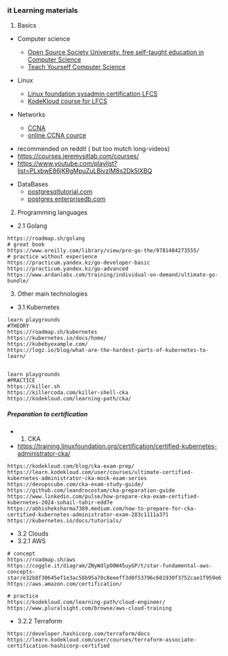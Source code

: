 ### it Learning materials

1. Basics
- Computer science
  - [Open Source Society University. free self-taught education in Computer Science](https://github.com/ossu/computer-science)
  - [Teach Yourself Computer Science](https://teachyourselfcs.com)

- Linux
  - [Linux foundation sysadmin certification LFCS](https://training.linuxfoundation.org/certification/linux-foundation-certified-sysadmin-lfcs/)
  - [KodeKloud course for LFCS](https://learn.kodekloud.com/user/courses/linux-foundation-certified-system-administrator-lfcs)

- Networks
  - [CCNA](https://www.cisco.com/site/us/en/learn/training-certifications/certifications/enterprise/ccna/index.html)
  - [online CCNA cource](https://www.cbtnuggets.com/it-training/cisco/ccna)
* recommended on reddit ( but too mutch long-videos)
* https://courses.jeremysitlab.com/courses/
* https://www.youtube.com/playlist?list=PLxbwE86jKRgMpuZuLBivzlM8s2Dk5lXBQ

- DataBases
  - [postgresqltutorial.com](https://www.postgresqltutorial.com)
  - [postgres enterprisedb.com](https://www.enterprisedb.com/course/postgresql-13-associate-certification)




2. Programming languages
- 2.1 Golang
```
https://roadmap.sh/golang
# great book
https://www.oreilly.com/library/view/pro-go-the/9781484273555/
# practice without experience
https://practicum.yandex.kz/go-developer-basic
https://practicum.yandex.kz/go-advanced
https://www.ardanlabs.com/training/individual-on-demand/ultimate-go-bundle/

```



3. Other main technologies
- 3.1 Kubernetes
```
learn playgrounds
#THEORY
https://roadmap.sh/kubernetes
https://kubernetes.io/docs/home/
https://kubebyexample.com/
https://logz.io/blog/what-are-the-hardest-parts-of-kubernetes-to-learn/


learn playgrounds
#PRACTICE
https://killer.sh
https://killercoda.com/killer-shell-cka
https://kodekloud.com/learning-path/cka/
```
##### Preparation to certification
* 1. CKA
* https://training.linuxfoundation.org/certification/certified-kubernetes-administrator-cka/
```
https://kodekloud.com/blog/cka-exam-prep/
https://learn.kodekloud.com/user/courses/ultimate-certified-kubernetes-administrator-cka-mock-exam-series
https://devopscube.com/cka-exam-study-guide/
https://github.com/leandrocostam/cka-preparation-guide
https://www.linkedin.com/pulse/how-prepare-cka-exam-certified-kubernetes-2024-sohail-tahir-edd7e
https://abhisheksharma7389.medium.com/how-to-prepare-for-cka-certified-kubernetes-administrator-exam-283c1111a371
https://kubernetes.io/docs/tutorials/

```


- 3.2 Clouds 
- 3.2.1 AWS
```
# concept
https://roadmap.sh/aws
https://coggle.it/diagram/ZNyWdlpO0W45uyGP/t/star-fundamental-aws-concepts-star/e32b8f30645ef1e3ac58b95a70c8eeeff3d0f53796c601930f3752cae1f959e6
https://aws.amazon.com/certification/

# practice
https://kodekloud.com/learning-path/cloud-engineer/
https://www.pluralsight.com/browse/aws-cloud-training

```
- 3.2.2 Terraform
```
https://developer.hashicorp.com/terraform/docs
https://learn.kodekloud.com/user/courses/terraform-associate-certification-hashicorp-certified

```
